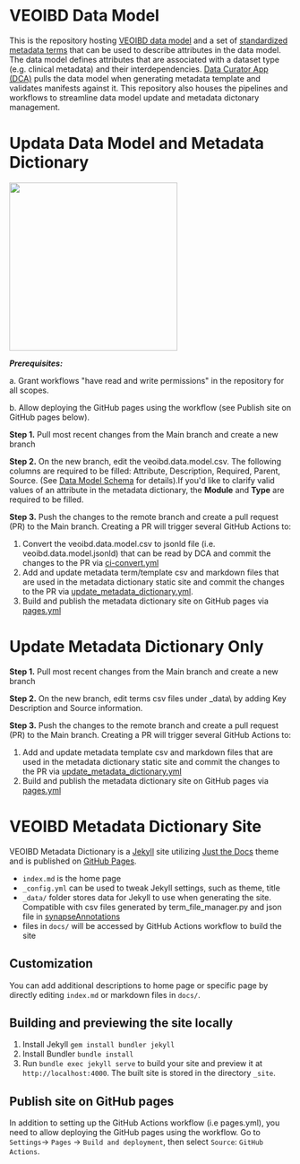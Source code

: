 # VEOIBD Data Model

This is the repository hosting [VEOIBD data model](https://github.com/VEOIBD/data_models/blob/main/veoibd.data.model.csv) and a set of [standardized metadata terms](https://github.com/VEOIBD/data_models/tree/main/_data) that can be used to describe attributes in the data model. The data model defines attributes that are associated with a dataset type (e.g. clinical metadata) and their interdependencies. [Data Curator App (DCA)](https://dca.app.sagebionetworks.org/) pulls the data model when generating metadata template and validates manifests against it. This repository also houses the pipelines and workflows to streamline data model update and metadata dictonary management. 

# Updata Data Model and Metadata Dictionary
<img src="https://github.com/VEOIBD/data_models/assets/90745557/e061e265-77ff-4bca-a6bb-a525e79d3352" width="300" />

***Prerequisites:***

 a. Grant workflows "have read and write permissions" in the repository for all scopes.
 
 b. Allow deploying the GitHub pages using the workflow (see Publish site on GitHub pages below).
    
**Step 1.** Pull most recent changes from the Main branch and create a new branch

**Step 2.** On the new branch, edit the veoibd.data.model.csv. The following columns are required to be filled: Attribute, Description, Required, Parent, Source. (See [Data Model Schema](https://sagebionetworks.jira.com/wiki/spaces/SCHEM/pages/2473623559/The+Data+Model+Schema) for details).If you'd like to clarify valid values of an attribute in the metadata dictionary, the **Module** and **Type** are required to be filled.  

**Step 3.** Push the changes to the remote branch and create a pull request (PR) to the Main branch. Creating a PR will trigger several GitHub Actions to: 
 1. Convert the veoibd.data.model.csv to jsonld file (i.e. veoibd.data.model.jsonld) that can be read by DCA and commit the changes to the PR via [ci-convert.yml](https://github.com/VEOIBD/data_models/blob/main/.github/workflows/ci-convert.yml)
 2. Add and update metadata term/template csv and markdown files that are used in the metadata dictionary static site and commit the changes to the PR via [update_metadata_dictionary.yml](https://github.com/VEOIBD/data_models/blob/main/.github/workflows/update_metadata_dictionary.yml). 
 3. Build and publish the metadata dictionary site on GitHub pages via [pages.yml](https://github.com/VEOIBD/data_models/blob/main/.github/workflows/pages.yml)

# Update Metadata Dictionary Only

**Step 1.** Pull most recent changes from the Main branch and create a new branch

**Step 2.** On the new branch, edit terms csv files under \_data\ by adding Key Description and Source information.

**Step 3.** Push the changes to the remote branch and create a pull request (PR) to the Main branch. Creating a PR will trigger several GitHub Actions to: 
1. Add and update metadata template csv and markdown files that are used in the metadata dictionary static site and commit the changes to the PR via [update_metadata_dictionary.yml](https://github.com/VEOIBD/data_models/blob/main/.github/workflows/update_metadata_dictionary.yml)
2. Build and publish the metadata dictionary site on GitHub pages via [pages.yml](https://github.com/VEOIBD/data_models/blob/main/.github/workflows/pages.yml)

# VEOIBD Metadata Dictionary Site
VEOIBD Metadata Dictionary is a [Jekyll](https://jekyllrb.com/) site utilizing [Just the Docs](https://just-the-docs.github.io/just-the-docs/) theme and is published on [GitHub Pages](https://pages.github.com/). 

- `index.md` is the home page 
- `_config.yml` can be used to tweak Jekyll settings, such as theme, title
- `_data/` folder stores data for Jekyll to use when generating the site. Compatible with csv files generated by term_file_manager.py and json file in [synapseAnnotations](https://github.com/Sage-Bionetworks/synapseAnnotations)
- files in `docs/` will be accessed by GitHub Actions workflow to build the site

## Customization
You can add additional descriptions to home page or specific page by directly editing `index.md` or markdown files in `docs/`. 

## Building and previewing the site locally

1. Install Jekyll `gem install bundler jekyll`
2. Install Bundler `bundle install`
3. Run `bundle exec jekyll serve` to build your site and preview it at `http://localhost:4000`. The built site is stored in the directory `_site`.

## Publish site on GitHub pages
In addition to setting up the GitHub Actions workflow (i.e pages.yml), you need to allow deploying the GitHub pages using the workflow. Go to `Settings`-> `Pages` -> `Build and deployment`, then select `Source`: `GitHub Actions`.
